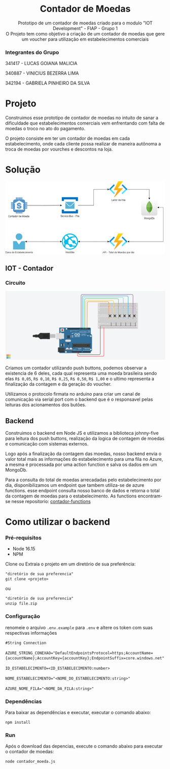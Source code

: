 


<h1 align="center"> Contador de Moedas </a>  </h1>
 <p align="center"> Prototipo de um contador de moedas criado para o modulo "IOT Development" - FIAP - Grupo 1 <br> O Projeto tem como objetivo a criação de um contador de moedas que gere um voucher para utilização em estabelecimentos comerciais</p>

###  Integrantes do Grupo<Br>
341417 - LUCAS GOIANA MALICIA

340887 - VINICIUS BEZERRA LIMA

342194 - GABRIELA PINHEIRO DA SILVA

# Projeto
Construimos esse prototipo de contador de moedas no intuito de sanar a dificuldade que estabelecimentos comerciais vem enfrentando com falta de moedas o troco no ato do pagamento.

O projeto consiste em ter um contador de moedas em cada estabelecimento, onde cada cliente possa realizar de maneira autônoma a troca de moedas por vourches e descontos na loja.


# Solução
![desenho solucao](https://github.com/vinbeze/contador-moeda/blob/main/contador_moeda.jpg)



## IOT - Contador

### Circuito 

![contador de moeda](https://github.com/vinbeze/contador-moeda/blob/main/contador_moeda_circuito.png)

Criamos um contador utilizando push buttons, podemos observar a existencia de 6 deles, cada qual representa uma moeda brasileira sendo elas `R$ 0,05`, `R$ 0,10`, `R$ 0,25`, `R$ 0,50`, `R$ 1,00` e o ultimo representa a finalização da contagem e da geração do voucher.

Utilizamos o protocolo firmata no arduino para criar um canal de comunicação via serial port com o backend que é o responsavel pelas leituras dos acionamentos dos butões.

## Backend

Construimos o backend em Node JS e utilizamos a biblioteca johnny-five para leitura dos push buttons, realização da logica de contagem de moedas e comunicação com sistemas externos.

Logo após a finalização da contagem das moedas, nosso backend envia o valor total mais as informações do estabelecimento para uma fila no Azure, a mesma é processada por uma action function e salva os dados em um MongoDb.

Para a consulta do total de moedas arrecadadas pelo estabelecimento por dia, disponibilizamos um endpoint que tambem utiliza-se de azure functions. esse endpoint consulta nosso banco de dados e retorna o total da contagem de moedas para o estabelecimento.
As functions encontram-se nesse repositorio: [contador-functions](https://github.com/vinbeze/contador-functions)


# Como utilizar o backend

### Pré-requisitos

 - Node 16.15
 - NPM
 
 <p> Clone ou Extraia o projeto em um diretório de sua preferência:</p>
 
    "diretório de sua preferencia"
    git clone <projeto>
    
ou

	"diretório de sua preferencia"
	unzip file.zip

    
### Configuração
renomeie o arquivo `.env.example` para  `.env` e altere os token com suas respectivas informações


	#String Connection

	AZURE_STRING_CONEXAO="DefaultEndpointsProtocol=https;AccountName={accountName};AccountKey={accountKey};EndpointSuffix=core.windows.net"

	ID_ESTABELECIMENTO=<ID_ESTABELECIMENTO:number>

	NOME_ESTABELECIMENTO="<NOME_DO_ESTABELECIMENTO:string>"

	AZURE_NOME_FILA="<NOME_DA_FILA:string>"
	


### Dependências
Para baixar as dependências e executar, executar o comando abaixo:

    npm install 

### Run
Após o download das depencias,  execute o comando abaixo para executar o contador de moedas:

	node contador_moeda.js



